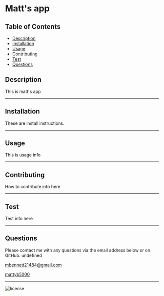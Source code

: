# Matt's app
## Table of Contents
* [Description](#description)
* [Installation](#installation)
* [Usage](#usage)
* [Contributing](#contributing)
* [Test](#test)
* [Questions](#questions)

<a name='Description'></a>
## Description

This is matt's app

---
<a name='Installation'></a>
## Installation

These are install instructions.

---
<a name='Usage'></a>
## Usage
This is usage info

---
<a name='Contributinge'></a>
## Contributing
How to contribute info here

---
<a name='Test'></a>
## Test
Test info here

---
<a name='Questions'></a>
## Questions
Please contact me with any questions via the email address below or on GitHub.
undefined


<mbennett21484@gmail.com>


[mattyb5000](https://github.com/mattyb5000)

---          
![license](https://img.shields.io/badge/license-MIT-blue) 
